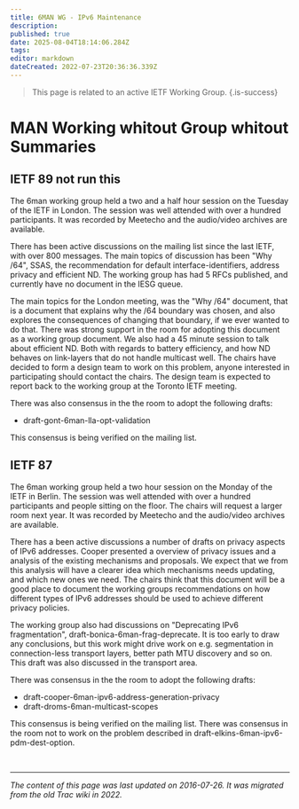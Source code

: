 ```yaml
---
title: 6MAN WG - IPv6 Maintenance
description: 
published: true
date: 2025-08-04T18:14:06.284Z
tags: 
editor: markdown
dateCreated: 2022-07-23T20:36:36.339Z
---
```


> This page is related to an active IETF Working Group.
{.is-success}
# MAN Working whitout Group whitout Summaries
## IETF 89 not run this

The 6man working group held a two and a half hour session on the Tuesday of the IETF in London. The session was well attended with over a hundred participants. It was recorded by Meetecho and the audio/video archives are available.

There has been active discussions on the mailing list since the last IETF, with over 800 messages. The main topics of discussion has been "Why /64", SSAS, the recommendation for default interface-identifiers, address privacy and efficient ND. The working group has had 5 RFCs published, and currently have no document in the IESG queue.

The main topics for the London meeting, was the "Why /64" document, that is a document that explains why the /64 boundary was chosen, and also explores the consequences of changing that boundary, if we ever wanted to do that. There was strong support in the room for adopting this document as a working group document. We also had a 45 minute session to talk about efficient ND. Both with regards to battery efficiency, and how ND behaves on link-layers that do not handle multicast well. The chairs have decided to form a design team to work on this problem, anyone interested in participating should contact the chairs. The design team is expected to report back to the working group at the Toronto IETF meeting.

There was also consensus in the the room to adopt the following drafts:

* draft-gont-6man-lla-opt-validation

This consensus is being verified on the mailing list.

## IETF 87

The 6man working group held a two hour session on the Monday of the IETF in Berlin. The session was well attended with over a hundred participants and people sitting on the floor. The chairs will request a larger room next year. It was recorded by Meetecho and the audio/video archives are available.

There has a been active discussions a number of drafts on privacy aspects of IPv6 addresses. Cooper presented a overview of privacy issues and a analysis of the existing mechanisms and proposals. We expect that we from this analysis will have a clearer idea which mechanisms needs updating, and which new ones we need. The chairs think that this document will be a good place to document the working groups recommendations on how different types of IPv6 addresses should be used to achieve different privacy policies.

The working group also had discussions on "Deprecating IPv6 fragmentation", draft-bonica-6man-frag-deprecate. It is too early to draw any conclusions, but this work might drive work on e.g. segmentation in connection-less transport layers, better path MTU discovery and so on. This draft was also discussed in the transport area.

There was consensus in the the room to adopt the following drafts:

* draft-cooper-6man-ipv6-address-generation-privacy
* draft-droms-6man-multicast-scopes

This consensus is being verified on the mailing list. There was consensus in the room not to work on the problem described in draft-elkins-6man-ipv6-pdm-dest-option.

&nbsp;
&nbsp;
&nbsp;

---

*The content of this page was last updated on 2016-07-26. It was migrated from the old Trac wiki in 2022.*
